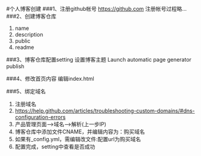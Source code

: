 #个人博客创建
###1、注册github帐号
<https://github.com>
注册帐号过程略...
###2、创建博客仓库
1. name
2. description
3. public
4. readme

###3、博客仓库配置setting
设置博客主题
Launch automatic page generator
publish

###4、修改首页内容
编辑index.html

###5、绑定域名
1. 注册域名
2. <https://help.github.com/articles/troubleshooting-custom-domains/#dns-configuration-errors>
3. 产品管理页面-->域名-->解析(上一步IP)
4. 博客仓库中添加文件CNAME，并编辑内容为：购买域名
5. 如果有_config.yml，需编辑改文件:配置url为购买域名
6. 配置完成，setting中查看是否成功


